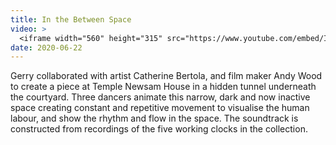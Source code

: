 ```yaml
---
title: In the Between Space
video: >
  <iframe width="560" height="315" src="https://www.youtube.com/embed/IMFVhb4-Npg" frameborder="0" allow="accelerometer; autoplay; encrypted-media; gyroscope; picture-in-picture" allowfullscreen></iframe>
date: 2020-06-22
---
```

Gerry collaborated with artist Catherine Bertola, and film maker Andy Wood to create a piece at Temple Newsam House in a hidden tunnel underneath the courtyard. Three dancers animate this narrow, dark and now inactive space creating constant and repetitive movement to visualise the human labour, and show the rhythm and flow in the space. The soundtrack is constructed from recordings of the five working clocks in the collection.